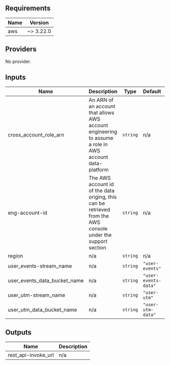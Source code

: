 ## Requirements

| Name | Version |
|------|---------|
| aws | ~> 3.22.0 |

## Providers

No provider.

## Inputs

| Name | Description | Type | Default | Required |
|------|-------------|------|---------|:--------:|
| cross\_account\_role\_arn | An ARN of an account that allows AWS account engineering to assume a role in AWS account data-platform | `string` | n/a | yes |
| eng-account-id | The AWS account id of the data origing, this can be retrieved from the AWS console under the support section | `string` | n/a | yes |
| region | n/a | `string` | n/a | yes |
| user\_events-stream\_name | n/a | `string` | `"user-events"` | no |
| user\_events\_data\_bucket\_name | n/a | `string` | `"user-events-data"` | no |
| user\_utm-stream\_name | n/a | `string` | `"user-utm"` | no |
| user\_utm\_data\_bucket\_name | n/a | `string` | `"user-utm-data"` | no |

## Outputs

| Name | Description |
|------|-------------|
| rest\_api-invoke\_url | n/a |

